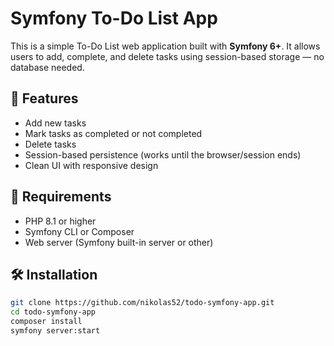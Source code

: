 # Symfony To-Do List App

This is a simple To-Do List web application built with **Symfony 6+**. It allows users to add, complete, and delete tasks using session-based storage — no database needed.

## 🧩 Features

- Add new tasks
- Mark tasks as completed or not completed
- Delete tasks
- Session-based persistence (works until the browser/session ends)
- Clean UI with responsive design

## 🚀 Requirements

- PHP 8.1 or higher
- Symfony CLI or Composer
- Web server (Symfony built-in server or other)

## 🛠 Installation

```bash
git clone https://github.com/nikolas52/todo-symfony-app.git
cd todo-symfony-app
composer install
symfony server:start
